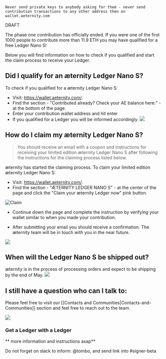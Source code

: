     Never send private keys to anybody asking for them - never send
    contribution transactions to any other address then on
    wallet.aeternity.com

DRAFT

The phase one contribution has officially ended. If you were one of the
first 1000 people to contribute more than 11.9 ETH you may have
qualified for a free Ledger Nano S!

Below you will find information on how to check if you qualified and
start the claim process to receive your Ledger.

## Did I qualify for an æternity Ledger Nano S?

To check if you qualified for a æternity Ledger Nano S:
* Visit: https://wallet.aeternity.com/.
* Find the section - "Contributed already? Check your AE balance here:"
  \- at the bottom of the page.
* Enter your contribution wallet address and hit enter
* If you qualified for a Ledger you will be informed accordingly.
[![](https://cdn-images-1.medium.com/max/800/1*Fh8Te8hkihkvLufP05tKPQ.png)](#)
## How do I claim my æternity Ledger Nano S?

> You should receive an email with a coupon and instructions for
> receiving your limited edition æternity Ledger Nano S after following
> the instructions for the claiming process listed below.

æternity has started the claiming process. To claim your limited edition
æternity Ledger Nano S:
* Visit: https://wallet.aeternity.com/.
* Find the section - "ÆTERNITY LEDGER NANO S" - at the center of the
  page and click the "Claim your æternity Ledger now" pink button.

![Claim](http://i.imgur.com/WhfLzF2.jpg)


* Continue down the page and complete the instruction by verifying your
  wallet similar to when you made your contribution.

* After submitting your email you should receive a confirmation. The
  æternity team will be in touch with you in the near future.

[![](https://cdn-images-1.medium.com/max/800/1*Fh8Te8hkihkvLufP05tKPQ.png)](#)
## When will the Ledger Nano S be shipped out?

æternity is in the process of processing orders and expect to be
shipping by the end of May.
[![](https://cdn-images-1.medium.com/max/800/1*Fh8Te8hkihkvLufP05tKPQ.png)](#)
## I still have a question who can I talk to:

Please feel free to visit our
[[Contacts and Communities|Contacts-and-Communities]] section and feel
free to reach out to the team.

[![](https://cdn-images-1.medium.com/max/800/1*Fh8Te8hkihkvLufP05tKPQ.png)](#)

### Get a Ledger with a Ledger

** more information and instructions asap**

Do not forget on slack to inform: @tombo, and send link into #signer-beta